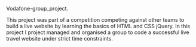 Vodafone-group_project.

This project was part of a competition competing against other teams to build a live website by learning the basics of HTML and CSS jQuery. In this project I project managed and organised a group to code a successful live travel website under strict time constraints.


